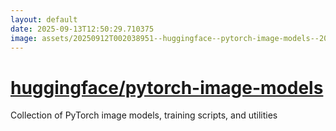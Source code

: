 ```yaml
---
layout: default
date: 2025-09-13T12:50:29.710375
image: assets/20250912T002038951--huggingface--pytorch-image-models--20250912T002308605--cropped.png
---
```


# [huggingface/pytorch-image-models](https://github.com/huggingface/pytorch-image-models)

Collection of PyTorch image models, training scripts, and utilities

